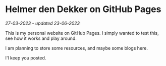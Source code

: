 # Helmer den Dekker on GitHub Pages
*27-03-2023 - updated 23-06-2023*


This is my personal website on GitHub Pages. I simply wanted to test this, see how it works and play around.

I am planning to store some resources, and maybe some blogs here.

I'l keep you posted.